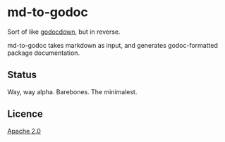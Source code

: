 # md-to-godoc

Sort of like [godocdown](https://github.com/robertkrimen/godocdown), but in
reverse.

md-to-godoc takes markdown as input, and generates godoc-formatted package
documentation.

## Status

Way, way alpha. Barebones. The minimalest.

## Licence

[Apache 2.0](https://www.apache.org/licenses/LICENSE-2.0)
